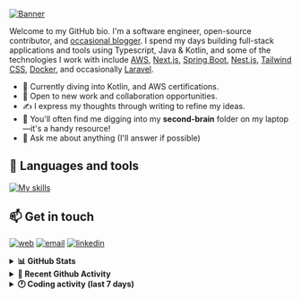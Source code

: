 [![Banner](https://raw.githubusercontent.com/wilfriedago/wilfriedago/main/assets/1.png)][website]

Welcome to my GitHub bio. I'm a software engineer, open-source contributor, and [occasional blogger][blog]. I spend my days building full-stack applications and tools using Typescript, Java & Kotlin, and some of the technologies I work with include [AWS](https://aws.amazon.com/fr/), [Next.js](https://nextjs.org/), [Spring Boot](https://spring.io/projects/spring-boot), [Nest.js](https://nestjs.com/), [Tailwind CSS](https://github.com/tailwindlabs/tailwindcss), [Docker](https://www.docker.com/), and occasionally [Laravel](https://laravel.com/).

- 🔭 Currently diving into Kotlin, and AWS certifications.
- 👯 Open to new work and collaboration opportunities.
- ✍️ I express my thoughts through writing to refine my ideas.
- 🧠 You'll often find me digging into my **second-brain** folder on my laptop—it's a handy resource!
- 💬 Ask me about anything (I'll answer if possible)

## 🎨 Languages and tools

[![My skills](https://skillicons.dev/icons?i=typescript,js,nodejs,nest,java,kotlin,spring,python,fastapi,django,aws,docker,vscode,idea,tailwind&perline=15)](https://wilfriedago.dev/about#skills)

## 📫 Get in touch
[![web](https://img.shields.io/badge/WEBSITE-12100E?logo=google-earth&color=282A36)][website]
[![email](https://img.shields.io/badge/MAIL-12100E?logo=mailgun&color=282A36)][mail]
[![linkedin](https://img.shields.io/badge/LINKEDIN-12100E?logo=linkedin&color=282A36)][linkedin]


<details>
  <summary><b>📊 GitHub Stats</b></summary>
	<br/>
	<p align="left">
		<img width="49.5%" src="https://github-readme-stats.vercel.app/api?username=wilfriedago&show_icons=true&count_private=true&title_color=10b981&icon_color=10b981&theme=react&hide_border=true" />
		<img width="49.5%" src="https://streak-stats.demolab.com/?user=wilfriedago&hide_border=true&theme=react&ring=10b981&fire=fff&currStreakNum=fff&sideLabels=10b981&currStreakLabel=10b981&sideNums=fff" />
	</p>
</details>

<details>
  <summary><b>📅 Recent Github Activity</b></summary>
	<br>

<!--RECENT_ACTIVITY:last_update-->
Last Updated: Saturday, March 22nd, 2025, 4:17:57 AM
<!--RECENT_ACTIVITY:last_update_end-->

<!--RECENT_ACTIVITY:start-->
1. 🔱 Forked [wilfriedago/outline](https://github.com/wilfriedago/outline) from [outline/outline](https://github.com/outline/outline)<br>
2. ⭐ Starred [outline/outline](https://github.com/outline/outline)<br>
3. ⬆️ Pushed 9 commit(s) to [wilfriedago/spring-boot-kotlin-template](https://github.com/wilfriedago/spring-boot-kotlin-template)<br>
4. ⭐ Starred [johnbean393/Sidekick](https://github.com/johnbean393/Sidekick)<br>
5. ⭐ Starred [xpipe-io/xpipe](https://github.com/xpipe-io/xpipe)<br>
<!--RECENT_ACTIVITY:end-->
</details>

<details>
  <summary><b>🕐 Coding activity (last 7 days)</b></summary>
	<br>

<!--START_SECTION:waka-->

```python
Total Time: 32 hrs 40 mins

Java              20 hrs 15 mins  ███████████████▒░░░░░░░░░   61.56 %
TypeScript        3 hrs 3 mins    ██▒░░░░░░░░░░░░░░░░░░░░░░   09.28 %
XML               1 hr 37 mins    █▒░░░░░░░░░░░░░░░░░░░░░░░   04.94 %
Dart              1 hr 26 mins    █░░░░░░░░░░░░░░░░░░░░░░░░   04.38 %
Groovy            30 mins         ▒░░░░░░░░░░░░░░░░░░░░░░░░   01.56 %
JavaScript        22 mins         ▒░░░░░░░░░░░░░░░░░░░░░░░░   01.14 %
```

<!--END_SECTION:waka-->
</details>

[website]: https://wilfriedago.dev
[linkedin]: https://linkedin.com/in/wilfriedago
[blog]: https://wilfriedago.dev/blog
[mail]: mailto:me@wilfriedago.dev
